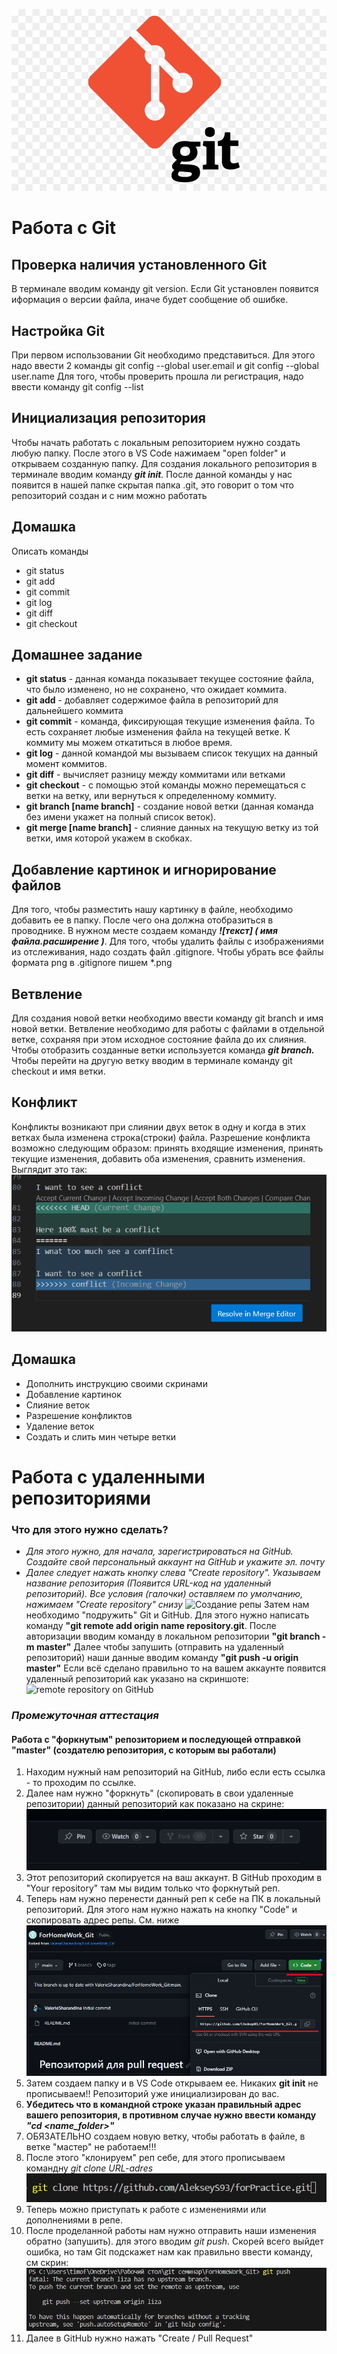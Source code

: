 ![тут должен быть логотип](gitlogo.jpg)
# Работа с Git
## Проверка наличия установленного Git

В терминале вводим команду git version. Если Git установлен появится иформация о версии файла, иначе будет сообщение об ошибке.

## Настройка Git
При первом использовании Git необходимо представиться. Для этого надо ввести 2 команды git config --global user.email и git config --global user.name
Для того, чтобы проверить прошла ли регистрация, надо ввести команду git config --list
## Инициализация репозитория
Чтобы начать работать с локальным репозиторием нужно создать любую папку. После этого в VS Сode нажимаем "open folder" и открываем созданную папку.
Для создания локального репозитория в терминале вводим команду *__git init__*. 
После данной команды у нас появится в нашей папке скрытая папка .git, это говорит о том что репозиторий создан и с ним можно работать

## Домашка
Описать команды
* git status
* git add
* git commit
* git log
* git diff
* git checkout

## Домашнее задание

* __git status__ - данная команда показывает текущее состояние файла, что было изменено, но не сохранено, что ожидает коммита.
* __git add__ - добавляет содержимое файла в репозиторий для дальнейшего коммита
* __git commit__ - команда, фиксирующая текущие изменения файла. То есть сохраняет любые изменения файла на текущей ветке. К коммиту мы можем откатиться в любое время.
* __git log__ - данной командой мы вызываем список текущих на данный момент коммитов.
* __git diff__ - вычисляет разницу между коммитами или ветками
* __git checkout__ - c помощью этой команды можно перемещаться с ветки на ветку, или вернуться к определенному коммиту.
* __git branch [name branch]__ - создание новой ветки (данная команда без имени укажет на полный список веток).
* __git merge [name branch]__ - слияние данных на текущую ветку из той ветки, имя которой укажем в скобках. 



## Добавление картинок и игнорирование файлов
Для того, чтобы разместить нашу картинку в файле, необходимо добавить ее в папку. После чего она должна отобразиться в проводнике. В нужном месте создаем команду __*![текст] ( имя файла.расширение )*__.
Для того, чтобы удалить файлы с изображениями из отслеживания, надо создать файл .gitignore.
Чтобы убрать все файлы формата png в .gitignore пишем *.png

## Ветвление
Для создания новой ветки необходимо ввести команду git branch и имя новой ветки. Ветвление необходимо для работы с файлами в отдельной ветке, сохраняя при этом исходное состояние файла до их слияния. Чтобы отобразить созданные ветки используется команда __*git branch.*__ Чтобы перейти на другую ветку вводим в терминале команду git checkout и имя ветки.
## Конфликт
Конфликты возникают при слиянии двух веток в одну и когда в этих ветках была изменена строка(строки) файла. Разрешение конфликта возможно следующим образом: принять входящие изменения, принять текущие изменения, добавить оба изменения, сравнить изменения. Выглядит это так:
![conflict.jpg](conflict.png)
## Домашка 
* Дополнить инструкцию своими скринами 
* Добавление картинок
* Слияние веток
* Разрешение конфликтов
* Удаление веток
* Создать и слить мин четыре ветки

# Работа с удаленными репозиториями
### Что для этого нужно сделать?
* *Для этого нужно, для начала, зарегистрироваться на GitHub. Создайте свой персональный аккаунт на GitHub и укажите эл. почту*
* *Далее следует нажать кнопку слева "Create repository". Указываем название репозитория (Появится URL-код на удаленный репозиторий). Все условия (галочки) оставляем по умолчанию, нажимаем "Create repository" снизу*
![Создание репы](create_rep.png)
Затем нам необходимо "подружить" Git и GitHub. Для этого нужно написать команду **"git remote add origin name repository.git**. 
После авторизации вводим команду в локальном репозитории **"git branch -m master"**
Далее чтобы запушить (отправить на удаленный репозиторий) наши данные вводим команду **"git push -u origin master"**
Если всё сделано правильно то на вашем аккаунте появится удаленный репозиторий как указано на скриншоте:
![remote repository on GitHub](remote.png)

### __*Промежуточная аттестация*__
#### Работа с "форкнутым" репозиторием и последующей отправкой "master" (создателю репозитория, с которым вы работали)
1. Находим нужный нам репозиторий на GitHub, либо если есть ссылка - то проходим по ссылке.
2. Далее нам нужно "форкнуть" (скопировать в свои удаленные репозитории) данный репозиторий как показано на скрине:
![fork](fork.png)
3. Этот репозиторий скопируется на ваш аккаунт. В GitHub проходим в "Your repository" там мы видим только что форкнутый реп.
4. Теперь нам нужно перенести данный реп к себе на ПК в локальный репозиторий. Для этого нам нужно нажать на кнопку "Code"  и скопировать адрес репы. См. ниже
![Code](Code.png)
5. Затем создаем папку и в VS Code открываем ее. Никаких __git init__ не прописываем!! Репозиторий уже инициализирован до вас.
6. __Убедитесь что в командной строке указан правильный адрес вашего репозитория, в противном случае нужно ввести команду *"cd <name_folder>"*__ 
7. ОБЯЗАТЕЛЬНО создаем новую ветку, чтобы работать в файле, в ветке "мастер" не работаем!!!
8. После этого "клонируем" реп себе, для этого прописываем командну *git clone URL-adres*
![clone](clone.png)
9. Теперь можно приступать к работе с изменениями или дополнениями в репе.
10. После проделанной работы нам нужно отправить наши изменения обратно (запушить). для этого вводим _git push_. Скорей всего выйдет ошибка, но там Git подскажет нам как правильно ввести команду, см скрин:
![push](push.png)
11. Далее в GitHub нужно нажать "Create / Pull Request"